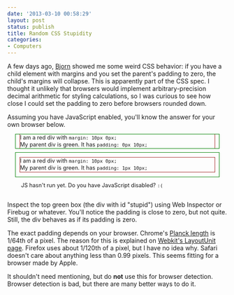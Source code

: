 ```yaml
---
date: '2013-03-10 00:58:29'
layout: post
status: publish
title: Random CSS Stupidity
categories:
- Computers
---
```


A few days ago, [Bjorn](http://bjorn.tipling.com/) showed me some weird CSS behavior: if you have a child element with margins and you set the parent's padding to zero, the child's margins will collapse. This is apparently part of the CSS spec. I thought it unlikely that browsers would implement arbitrary-precision decimal arithmetic for styling calculations, so I was curious to see how close I could set the padding to zero before browsers rounded down.

Assuming you have JavaScript enabled, you'll know the answer for your own browser below.

<div style="width: 37em; margin: 0 auto; font-size: 90%; line-height: 120%;">
  <div style="outline: 1px solid green; padding: 0px 10px;" id="stupid">
    <div style="outline: 1px solid brown; margin: 10px 0px;">
      I am a red div with <code>margin: 10px 0px;</code><br />
      My parent div is green. It has <code>padding: <span id="padding">0px 10px</span>;</code>
    </div>
  </div>
  <div style="outline: 1px solid green; padding: 1px 10px;">
    <div style="outline: 1px solid brown; margin: 10px 0px;">
      I am a red div with <code>margin: 10px 0px;</code><br />
      My parent div is green. It has <code>padding: 1px 10px;</code>
    </div>
  </div>
  <div id="result" style="padding: 1em;">
    JS hasn't run yet. Do you have JavaScript disabled? <code>:(</code>
  </div>
</div>
<script type="text/javascript">
var elem = document.getElementById("stupid");
var initial_height = elem.offsetHeight;
function binary_search(min, max, depth) {
  if (depth > 100) {
    document.getElementById("result").innerHTML = "Your browser’s pixel precision is " + max.toFixed(8) + " pixels or 1/" +  Math.round(1/max) + " of a pixel.";
    elem.style.padding = min + "px 10px";
    document.getElementById("padding").innerHTML = min + "px 10px";
    return true;
  }
  var mid = (min + max) / 2;
  elem.style.padding = mid + "px 10px";
  if (elem.offsetHeight > initial_height) {
    return binary_search(min, mid, depth + 1);
  } else {
    return binary_search(mid, max, depth + 1);
  }
}
binary_search(0, 1, 0);
</script>

Inspect the top green box (the div with id "stupid") using Web Inspector or Firebug or whatever. You'll notice the padding is close to zero, but not quite. Still, the div behaves as if its padding is zero.

The exact padding depends on your browser. Chrome's [Planck length](http://en.wikipedia.org/wiki/Planck_length) is 1/64th of a pixel. The reason for this is explained on [Webkit's LayoutUnit page](http://trac.webkit.org/wiki/LayoutUnit). Firefox uses about 1/120th of a pixel, but I have no idea why. Safari doesn't care about anything less than 0.99 pixels. This seems fitting for a browser made by Apple.

It shouldn't need mentioning, but do **not** use this for browser detection. Browser detection is bad, but there are many better ways to do it.
